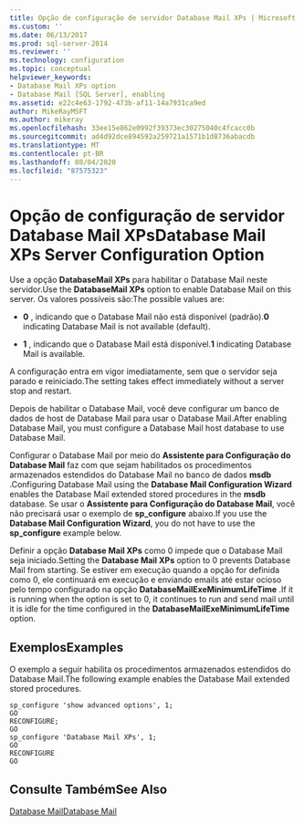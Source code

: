 ```yaml
---
title: Opção de configuração de servidor Database Mail XPs | Microsoft Docs
ms.custom: ''
ms.date: 06/13/2017
ms.prod: sql-server-2014
ms.reviewer: ''
ms.technology: configuration
ms.topic: conceptual
helpviewer_keywords:
- Database Mail XPs option
- Database Mail [SQL Server], enabling
ms.assetid: e22c4e63-1792-473b-af11-14a7931ca9ed
author: MikeRayMSFT
ms.author: mikeray
ms.openlocfilehash: 33ee15e862e0992f39373ec30275040c4fcacc0b
ms.sourcegitcommit: ad4d92dce894592a259721a1571b1d8736abacdb
ms.translationtype: MT
ms.contentlocale: pt-BR
ms.lasthandoff: 08/04/2020
ms.locfileid: "87575323"
---
```

# <a name="database-mail-xps-server-configuration-option"></a><span data-ttu-id="e56b4-102">Opção de configuração de servidor Database Mail XPs</span><span class="sxs-lookup"><span data-stu-id="e56b4-102">Database Mail XPs Server Configuration Option</span></span>
  <span data-ttu-id="e56b4-103">Use a opção **DatabaseMail XPs** para habilitar o Database Mail neste servidor.</span><span class="sxs-lookup"><span data-stu-id="e56b4-103">Use the **DatabaseMail XPs** option to enable Database Mail on this server.</span></span> <span data-ttu-id="e56b4-104">Os valores possíveis são:</span><span class="sxs-lookup"><span data-stu-id="e56b4-104">The possible values are:</span></span>  
  
-   <span data-ttu-id="e56b4-105">**0** , indicando que o Database Mail não está disponível (padrão).</span><span class="sxs-lookup"><span data-stu-id="e56b4-105">**0** indicating Database Mail is not available (default).</span></span>  
  
-   <span data-ttu-id="e56b4-106">**1** , indicando que o Database Mail está disponível.</span><span class="sxs-lookup"><span data-stu-id="e56b4-106">**1** indicating Database Mail is available.</span></span>  
  
 <span data-ttu-id="e56b4-107">A configuração entra em vigor imediatamente, sem que o servidor seja parado e reiniciado.</span><span class="sxs-lookup"><span data-stu-id="e56b4-107">The setting takes effect immediately without a server stop and restart.</span></span>  
  
 <span data-ttu-id="e56b4-108">Depois de habilitar o Database Mail, você deve configurar um banco de dados de host de Database Mail para usar o Database Mail.</span><span class="sxs-lookup"><span data-stu-id="e56b4-108">After enabling Database Mail, you must configure a Database Mail host database to use Database Mail.</span></span>  
  
 <span data-ttu-id="e56b4-109">Configurar o Database Mail por meio do **Assistente para Configuração do Database Mail** faz com que sejam habilitados os procedimentos armazenados estendidos do Database Mail no banco de dados **msdb** .</span><span class="sxs-lookup"><span data-stu-id="e56b4-109">Configuring Database Mail using the **Database Mail Configuration Wizard** enables the Database Mail extended stored procedures in the **msdb** database.</span></span> <span data-ttu-id="e56b4-110">Se usar o **Assistente para Configuração do Database Mail**, você não precisará usar o exemplo de **sp_configure** abaixo.</span><span class="sxs-lookup"><span data-stu-id="e56b4-110">If you use the **Database Mail Configuration Wizard**, you do not have to use the **sp_configure** example below.</span></span>  
  
 <span data-ttu-id="e56b4-111">Definir a opção **Database Mail XPs** como 0 impede que o Database Mail seja iniciado.</span><span class="sxs-lookup"><span data-stu-id="e56b4-111">Setting the **Database Mail XPs** option to 0 prevents Database Mail from starting.</span></span> <span data-ttu-id="e56b4-112">Se estiver em execução quando a opção for definida como 0, ele continuará em execução e enviando emails até estar ocioso pelo tempo configurado na opção **DatabaseMailExeMinimumLifeTime** .</span><span class="sxs-lookup"><span data-stu-id="e56b4-112">If it is running when the option is set to 0, it continues to run and send mail until it is idle for the time configured in the **DatabaseMailExeMinimumLifeTime** option.</span></span>  
  
## <a name="examples"></a><span data-ttu-id="e56b4-113">Exemplos</span><span class="sxs-lookup"><span data-stu-id="e56b4-113">Examples</span></span>  
 <span data-ttu-id="e56b4-114">O exemplo a seguir habilita os procedimentos armazenados estendidos do Database Mail.</span><span class="sxs-lookup"><span data-stu-id="e56b4-114">The following example enables the Database Mail extended stored procedures.</span></span>  
  
```  
sp_configure 'show advanced options', 1;  
GO  
RECONFIGURE;  
GO  
sp_configure 'Database Mail XPs', 1;  
GO  
RECONFIGURE  
GO  
```  
  
## <a name="see-also"></a><span data-ttu-id="e56b4-115">Consulte Também</span><span class="sxs-lookup"><span data-stu-id="e56b4-115">See Also</span></span>  
 [<span data-ttu-id="e56b4-116">Database Mail</span><span class="sxs-lookup"><span data-stu-id="e56b4-116">Database Mail</span></span>](../../relational-databases/database-mail/database-mail.md)  
  
  
